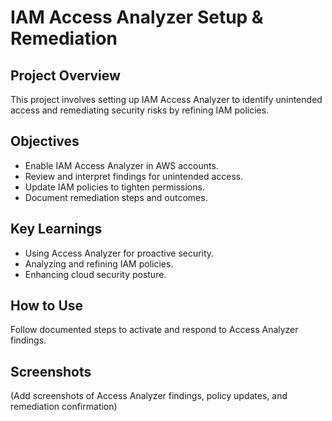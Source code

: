 # IAM Access Analyzer Setup & Remediation

## Project Overview
This project involves setting up IAM Access Analyzer to identify unintended access and remediating security risks by refining IAM policies.

## Objectives
- Enable IAM Access Analyzer in AWS accounts.
- Review and interpret findings for unintended access.
- Update IAM policies to tighten permissions.
- Document remediation steps and outcomes.

## Key Learnings
- Using Access Analyzer for proactive security.
- Analyzing and refining IAM policies.
- Enhancing cloud security posture.

## How to Use
Follow documented steps to activate and respond to Access Analyzer findings.

## Screenshots
(Add screenshots of Access Analyzer findings, policy updates, and remediation confirmation)
